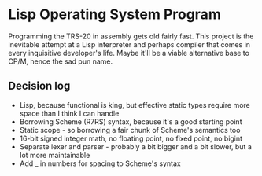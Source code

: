 # Lisp Operating System Program

Programming the TRS-20 in assembly gets old fairly fast. This project is the inevitable attempt at a Lisp interpreter and perhaps compiler that comes in every inquisitive developer's life. Maybe it'll be a viable alternative base to CP/M, hence the sad pun name.

## Decision log

  - Lisp, because functional is king, but effective static types require more space than I think I can handle
  - Borrowing Scheme (R7RS) syntax, because it's a good starting point
  - Static scope - so borrowing a fair chunk of Scheme's semantics too
  - 16-bit signed integer math, no floating point, no fixed point, no bigint
  - Separate lexer and parser - probably a bit bigger and a bit slower, but a lot more maintainable
  - Add _ in numbers for spacing to Scheme's syntax
